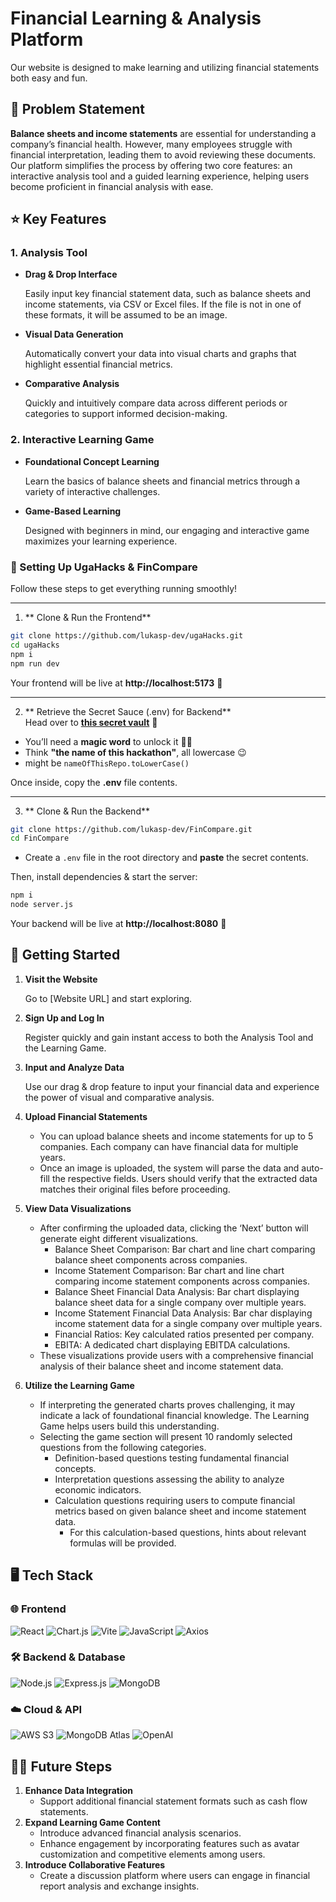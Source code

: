 # Financial Learning & Analysis Platform

Our website is designed to make learning and utilizing financial statements both easy and fun. 

## 📌 Problem Statement

**Balance sheets and income statements** are essential for understanding a company’s financial health. However, many employees struggle with financial interpretation, leading them to avoid reviewing these documents. Our platform simplifies the process by offering two core features: an interactive analysis tool and a guided learning experience, helping users become proficient in financial analysis with ease.

## ⭐ Key Features

### 1. Analysis Tool

- **Drag & Drop Interface**
    
    Easily input key financial statement data, such as balance sheets and income statements, via CSV or Excel files. If the file is not in one of these formats, it will be assumed to be an image.
    
- **Visual Data Generation**
    
    Automatically convert your data into visual charts and graphs that highlight essential financial metrics.
    
- **Comparative Analysis**
    
    Quickly and intuitively compare data across different periods or categories to support informed decision-making. 
    

### 2. Interactive Learning Game

- **Foundational Concept Learning**
    
    Learn the basics of balance sheets and financial metrics through a variety of interactive challenges.
    
- **Game-Based Learning**
    
    Designed with beginners in mind, our engaging and interactive game maximizes your learning experience.
    
### 🚀 Setting Up UgaHacks & FinCompare  

Follow these steps to get everything running smoothly!  

---

1. ** Clone & Run the Frontend**  
```sh
git clone https://github.com/lukasp-dev/ugaHacks.git
cd ugaHacks
npm i
npm run dev
```
Your frontend will be live at **http://localhost:5173** 🎉  

---

2. ** Retrieve the Secret Sauce (.env) for Backend**  
Head over to **[this secret vault](https://send.bitwarden.com/#xgNiTrXvF0CZVrJ_AMKM-Q/NsdjiLz8ip6hpn-SPw_mtg)** 🔐  
- You’ll need a **magic word** to unlock it 🧙‍♂️  
- Think **"the name of this hackathon"**, all lowercase 😉
- might be `nameOfThisRepo.toLowerCase()`

Once inside, copy the **.env** file contents.

---

3. ** Clone & Run the Backend**  
```sh
git clone https://github.com/lukasp-dev/FinCompare.git
cd FinCompare
```
- Create a `.env` file in the root directory and **paste** the secret contents.  

Then, install dependencies & start the server:  
```sh
npm i
node server.js
```
Your backend will be live at **http://localhost:8080** 🚀  


## 🚩 Getting Started

1. **Visit the Website** 
    
    Go to [Website URL] and start exploring.
    
2. **Sign Up and Log In** 
    
    Register quickly and gain instant access to both the Analysis Tool and the Learning Game.
    
3. **Input and Analyze Data** 
    
    Use our drag & drop feature to input your financial data and experience the power of visual and comparative analysis.
    
4. **Upload Financial Statements**
    - You can upload balance sheets and income statements for up to 5 companies. Each company can have financial data for multiple years.
    - Once an image is uploaded, the system will parse the data and auto-fill the respective fields. Users should verify that the extracted data matches their original files before proceeding.
5. **View Data Visualizations**
    - After confirming the uploaded data, clicking the ‘Next’ button will generate eight different visualizations.
        - Balance Sheet Comparison: Bar chart and line chart comparing balance sheet components across companies.
        - Income Statement Comparison: Bar chart and line chart comparing income statement components across companies.
        - Balance Sheet Financial Data Analysis: Bar chart displaying balance sheet data for a single company over multiple years.
        - Income Statement Financial Data Analysis: Bar char displaying income statement data for a single company over multiple years.
        - Financial Ratios: Key calculated ratios presented per company.
        - EBITA: A dedicated chart displaying EBITDA calculations.
    - These visualizations provide users with a comprehensive financial analysis of their balance sheet and income statement data.
6. **Utilize the Learning Game**
    - If interpreting the generated charts proves challenging, it may indicate a lack of foundational financial knowledge. The Learning Game helps users build this understanding.
    - Selecting the game section will present 10 randomly selected questions from the following categories.
        - Definition-based questions testing fundamental financial concepts.
        - Interpretation questions assessing the ability to analyze economic indicators.
        - Calculation questions requiring users to compute financial metrics based on given balance sheet and income statement data.
            - For this calculation-based questions, hints about relevant formulas will be provided.

## 🖥️ Tech Stack

### 🌐 Frontend
  ![React](https://img.shields.io/badge/React-20232A?style=for-the-badge&logo=react&logoColor=61DAFB)
  ![Chart.js](https://img.shields.io/badge/Chart.js-FF6384?style=for-the-badge&logo=chartdotjs&logoColor=white)
  ![Vite](https://img.shields.io/badge/Vite-646CFF?style=for-the-badge&logo=vite&logoColor=white)
  ![JavaScript](https://img.shields.io/badge/JavaScript-F7DF1E?style=for-the-badge&logo=javascript&logoColor=black)
  ![Axios](https://img.shields.io/badge/Axios-5A29E4?style=for-the-badge&logo=axios&logoColor=white)

### 🛠 Backend & Database 
  ![Node.js](https://img.shields.io/badge/Node.js-339933?style=for-the-badge&logo=nodedotjs&logoColor=white)
  ![Express.js](https://img.shields.io/badge/Express.js-000000?style=for-the-badge&logo=express&logoColor=white)
  ![MongoDB](https://img.shields.io/badge/MongoDB-47A248?style=for-the-badge&logo=mongodb&logoColor=white)

### ☁️ Cloud & API
  ![AWS S3](https://img.shields.io/badge/AWS%20S3-232F3E?style=for-the-badge&logo=amazonaws&logoColor=white)
  ![MongoDB Atlas](https://img.shields.io/badge/MongoDB%20Atlas-47A248?style=for-the-badge&logo=mongodb&logoColor=white)
  ![OpenAI](https://img.shields.io/badge/OpenAI-412991?style=for-the-badge&logo=openai&logoColor=white)


## 🙋‍♂️ Future Steps

1. **Enhance Data Integration**
    - Support additional financial statement formats such as cash flow statements.
2. **Expand Learning Game Content**
    - Introduce advanced financial analysis scenarios.
    - Enhance engagement by incorporating features such as avatar customization and competitive elements among users.
3. **Introduce Collaborative Features**
    - Create a discussion platform where users can engage in financial report analysis and exchange insights.
